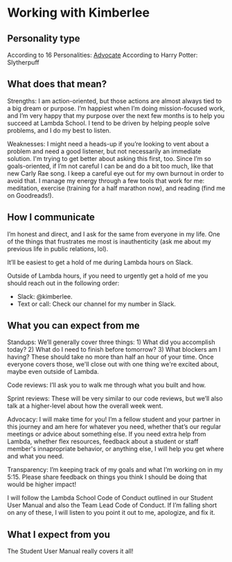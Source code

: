 # Working with Kimberlee

## Personality type 
According to 16 Personalities: [Advocate](https://www.16personalities.com/infj-personality "Advocate personality description")
According to Harry Potter: Slytherpuff 

## What does that mean? 
Strengths: I am action-oriented, but those actions are almost always tied to a big dream or purpose. I’m happiest when I’m doing mission-focused work, and I’m very happy that my purpose over the next few months is to help you succeed at Lambda School. I tend to be driven by helping people solve problems, and I do my best to listen. 

Weaknesses: I might need a heads-up if you’re looking to vent about a problem and need a good listener, but not necessarily an immediate solution. I'm trying to get better about asking this first, too. Since I’m so goals-oriented, if I’m not careful I can be and do a bit too much, like that new Carly Rae song. I keep a careful eye out for my own burnout in order to avoid that. I manage my energy through a few tools that work for me: meditation, exercise (training for a half marathon now), and reading (find me on Goodreads!). 

## How I communicate 
I’m honest and direct, and I ask for the same from everyone in my life. One of the things that frustrates me most is inauthenticity (ask me about my previous life in public relations, lol). 

It’ll be easiest to get a hold of me during Lambda hours on Slack. 

Outside of Lambda hours, if you need to urgently get a hold of me you should reach out in the following order: 
- Slack: @kimberlee.
- Text or call: Check our channel for my number in Slack.

## What you can expect from me
Standups: We’ll generally cover three things: 1) What did you accomplish today? 2) What do I need to finish before tomorrow? 3) What blockers am I having? These should take no more than half an hour of your time. Once everyone covers those, we'll close out with one thing we're excited about, maybe even outside of Lambda. 

Code reviews: I’ll ask you to walk me through what you built and how. 

Sprint reviews: These will be very similar to our code reviews, but we’ll also talk at a higher-level about how the overall week went. 

Advocacy: I will make time for you! I’m a fellow student and your partner in this journey and am here for whatever you need, whether that’s our regular meetings or advice about something else. If you need extra help from Lambda, whether flex resources, feedback about a student or staff member's innapropriate behavior, or anything else, I will help you get where and what you need. 

Transparency: I’m keeping track of my goals and what I’m working on in my 5:15. Please share feedback on things you think I should be doing that would be higher impact! 

I will follow the Lambda School Code of Conduct outlined in our Student User Manual and also the Team Lead Code of Conduct. 
If I’m falling short on any of these, I will listen to you point it out to me, apologize, and fix it. 

## What I expect from you
The Student User Manual really covers it all! 

